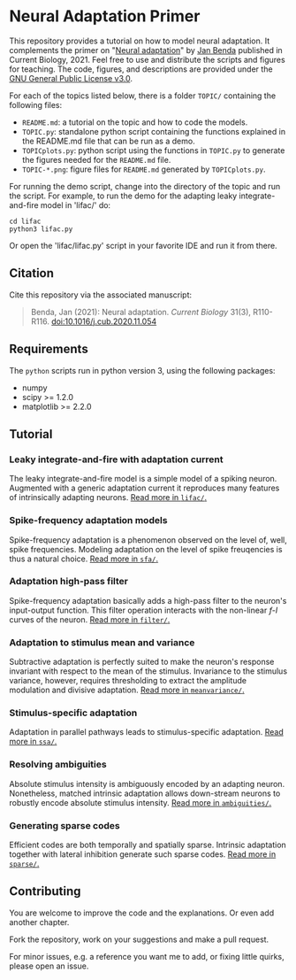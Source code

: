 # Neural Adaptation Primer

This repository provides a tutorial on how to model neural
adaptation. It complements the primer on "[Neural
adaptation](https://doi.org/10.1016/j.cub.2020.11.054)" by [Jan
Benda](https://uni-tuebingen.de/fakultaeten/mathematisch-naturwissenschaftliche-fakultaet/fachbereiche/biologie/institute/neurobiologie/lehrbereiche/neuroethologie/)
published in Current Biology, 2021. Feel free to use and distribute
the scripts and figures for teaching. The code, figures, and
descriptions are provided under the [GNU General Public License
v3.0](LICENSE).

For each of the topics listed below, there is a folder `TOPIC/`
containing the following files:
- `README.md`: a tutorial on the topic and how to code the models.
- `TOPIC.py`: standalone python script containing the functions
  explained in the README.md file that can be run as a demo.
- `TOPICplots.py`: python script using the functions in `TOPIC.py` to
  generate the figures needed for the `README.md` file.
- `TOPIC-*.png`: figure files for `README.md` generated by
  `TOPICplots.py`.

For running the demo script, change into the directory of the topic
and run the script. For example, to run the demo for the adapting
leaky integrate-and-fire model in 'lifac/' do:
```
cd lifac
python3 lifac.py
```
Or open the 'lifac/lifac.py' script in your favorite IDE and run it
from there.


## Citation

Cite this repository via the associated manuscript:

> Benda, Jan (2021): Neural adaptation. *Current Biology* 31(3), R110-R116.
> [doi:10.1016/j.cub.2020.11.054](https://doi.org/10.1016/j.cub.2020.11.054)


## Requirements

The `python` scripts run in python version 3, using the following packages:

- numpy
- scipy >= 1.2.0
- matplotlib >= 2.2.0


## Tutorial

### Leaky integrate-and-fire with adaptation current

The leaky integrate-and-fire model is a simple model of a spiking
neuron. Augmented with a generic adaptation current it reproduces many
features of intrinsically adapting neurons. [Read more in
`lifac/`.](lifac/README.md)


### Spike-frequency adaptation models

Spike-frequency adaptation is a phenomenon observed on the level of,
well, spike frequencies. Modeling adaptation on the level of spike
freuqencies is thus a natural choice. [Read more in
`sfa/`.](sfa/README.md)


### Adaptation high-pass filter

Spike-frequency adaptation basically adds a high-pass filter to the
neuron's input-output function. This filter operation interacts with
the non-linear *f-I* curves of the neuron. [Read
more in `filter/`.](filter/README.md)


### Adaptation to stimulus mean and variance

Subtractive adaptation is perfectly suited to make the neuron's
response invariant with respect to the mean of the
stimulus. Invariance to the stimulus variance, however, requires
thresholding to extract the amplitude modulation and divisive
adaptation. [Read more in `meanvariance/`.](meanvariance/README.md)


### Stimulus-specific adaptation

Adaptation in parallel pathways leads to stimulus-specific
adaptation. [Read more in `ssa/`.](ssa/README.md)


### Resolving ambiguities

Absolute stimulus intensity is ambiguously encoded by an adapting
neuron. Nonetheless, matched intrinsic adaptation allows down-stream
neurons to robustly encode absolute stimulus intensity. [Read more in
`ambiguities/`.](ambiguities/README.md)


### Generating sparse codes

Efficient codes are both temporally and spatially sparse. Intrinsic
adaptation together with lateral inhibition generate such sparse
codes. [Read more in `sparse/`.](sparse/README.md)


## Contributing

You are welcome to improve the code and the explanations. Or even add
another chapter.

Fork the repository, work on your suggestions and make a pull request.

For minor issues, e.g. a reference you want me to add, or fixing
little quirks, please open an issue.
